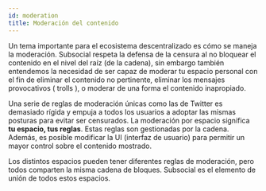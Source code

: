 ```yaml
---
id: moderation
title: Moderación del contenido
---
```


Un tema importante para el ecosistema descentralizado es cómo se maneja la moderación. Subsocial respeta la defensa de la censura al no bloquear el contenido en el nivel del raíz (de la cadena), sin embargo también entendemos la necesidad de ser capaz de moderar tu espacio personal con el fin de eliminar el contenido no pertinente, eliminar los mensajes provocativos ( trolls ), o moderar de una forma el contenido inapropiado.

Una serie de reglas de moderación únicas como las de Twitter es demasiado rígida y empuja a todos los usuarios a adoptar las mismas posturas para evitar ser censurados. La moderación por espacio significa **tu espacio, tus reglas**. Estas reglas son gestionadas por la cadena. Además, es posible modificar la UI (interfaz de usuario) para permitir un mayor control sobre el contenido mostrado.

Los distintos espacios pueden tener diferentes reglas de moderación, pero todos comparten la misma cadena de bloques. Subsocial es el elemento de unión de todos estos espacios.
